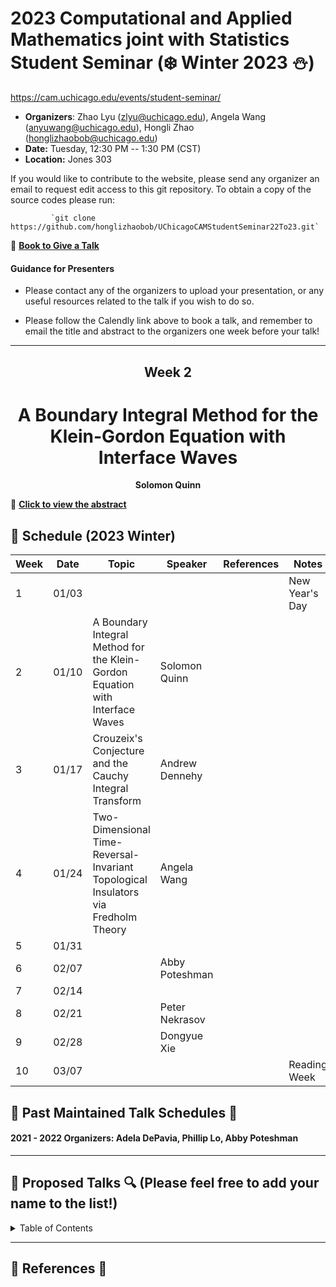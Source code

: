 # 2023 Computational and Applied Mathematics joint with Statistics Student Seminar (❄️ Winter 2023 ⛄️)

https://cam.uchicago.edu/events/student-seminar/

- **Organizers**: Zhao Lyu (zlyu@uchicago.edu), Angela Wang (anyuwang@uchicago.edu), Hongli Zhao (honglizhaobob@uchicago.edu)
- **Date:** Tuesday, 12:30 PM -- 1:30 PM (CST)
- **Location:** Jones 303  
  
If you would like to contribute to the website, please send any organizer an email to request edit access to this git repository. To obtain a copy of the source codes please run:

             `git clone https://github.com/honglizhaobob/UChicagoCAMStudentSeminar22To23.git`


📌 [**Book to Give a Talk**](https://calendly.com/camseminar/30min)

#### Guidance for Presenters

- Please contact any of the organizers to upload your presentation, or any useful resources related to the talk if you wish to do so.

- Please follow the Calendly link above to book a talk, and remember to email the title and abstract to the organizers one week before your talk!

--------------

<div align="center">
  <h2>  Week 2  </h2>
  <h1>  A Boundary Integral Method for the Klein-Gordon Equation with Interface Waves </h1>
  <strong> Solomon Quinn
  </strong>
</div>

📌 [**Click to view the abstract**](./abstracts/CAM_Seminar_Abstract_Solomon.pdf)


## 📅 Schedule (2023 Winter)
<div align="center">

| Week | Date   | Topic | Speaker                  | References | Notes |
| ---- | -----  | ----  | ----                     | ----       | ----  |
| 1    | 01/03  | | | |New Year's Day|
| 2    | 01/10  | A Boundary Integral Method for the Klein-Gordon Equation with Interface Waves | Solomon Quinn | | |
| 3    | 01/17  | Crouzeix's Conjecture and the Cauchy Integral Transform | Andrew Dennehy | | |
| 4    | 01/24  | Two-Dimensional Time-Reversal-Invariant Topological Insulators via Fredholm Theory | Angela Wang | | |
| 5    | 01/31  | | | | |
| 6    | 02/07  | |Abby Poteshman | | |
| 7    | 02/14  | | | | |
| 8    | 02/21  | |Peter Nekrasov| | |
| 9    | 02/28  | |Dongyue Xie | | |
| 10   | 03/07  | | | |Reading Week|

  
</div>

## 📅 Past Maintained Talk Schedules 📅

#### 2021 - 2022 Organizers: Adela DePavia, Phillip Lo, Abby Poteshman
---------


## 🔎 Proposed Talks 🔍 (Please feel free to add your name to the list!)

<details>
<summary>Table of Contents</summary>

###### 1. 



<br>[Back to top](#References)
</details>


----------
## 🔬 References 🔬 









